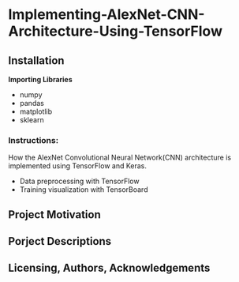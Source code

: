 # Implementing-AlexNet-CNN-Architecture-Using-TensorFlow

## Installation
**Importing Libraries**</br>
* numpy
* pandas
* matplotlib
* sklearn

### Instructions:
How the AlexNet Convolutional Neural Network(CNN) architecture is implemented using TensorFlow and Keras.
* Data preprocessing with TensorFlow
* Training visualization with TensorBoard
## Project Motivation

## Porject Descriptions 

## Licensing, Authors, Acknowledgements


